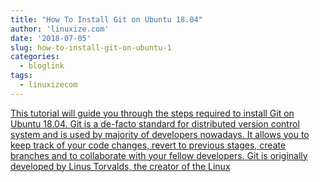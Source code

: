 ```yaml
---
title: "How To Install Git on Ubuntu 18.04"
author: 'linuxize.com'
date: '2018-07-05'
slug: how-to-install-git-on-ubuntu-1
categories:
  - bloglink
tags:
  - linuxizecom
---
```


[This tutorial will guide you through the steps required to install Git on Ubuntu 18.04. Git is a de-facto standard for distributed version control system and is used by majority of developers nowadays. It allows you to keep track of your code changes, revert to previous stages, create branches and to collaborate with your fellow developers. Git is originally developed by Linus Torvalds, the creator of the Linux<i class="fas fa-external-link-alt"></i>](https://linuxize.com/post/how-to-install-git-on-ubuntu-18-04/)

